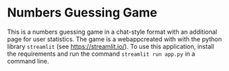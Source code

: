 # Numbers Guessing Game
This is a numbers guessing game in a chat-style format with an additional page for user statistics. The game is a webappcreated with with the python library ```streamlit``` (see https://streamlit.io/). To use this application, install the requirements and run the command ```streamlit run app.py``` in a command line.
